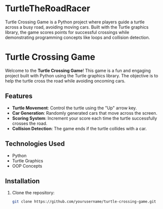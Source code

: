 # TurtleTheRoadRacer
Turtle Crossing Game is a Python project where players guide a turtle across a busy road, avoiding moving cars. Built with the Turtle graphics library, the game scores points for successful crossings while demonstrating programming concepts like loops and collision detection.

# Turtle Crossing Game

Welcome to the **Turtle Crossing Game**! This game is a fun and engaging project built with Python using the Turtle graphics library. The objective is to help the turtle cross the road while avoiding oncoming cars. 

## Features

- **Turtle Movement**: Control the turtle using the "Up" arrow key.
- **Car Generation**: Randomly generated cars that move across the screen.
- **Scoring System**: Increment your score each time the turtle successfully crosses the road.
- **Collision Detection**: The game ends if the turtle collides with a car.

## Technologies Used

- Python
- Turtle Graphics
- OOP Concepts

## Installation

1. Clone the repository:
   ```bash
   git clone https://github.com/yourusername/turtle-crossing-game.git
